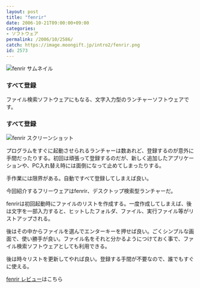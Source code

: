 ```yaml
---
layout: post
title: "fenrir"
date: 2006-10-21T09:00:00+09:00
categories:
- ソフトウェア
permalink: /2006/10/2586/
catch: https://image.moongift.jp/intro2/fenrir.png
id: 2573
---
```

 ![fenrir サムネイル](https://image.moongift.jp/intro2/fenrir.t.png "fenrir サムネイル")
  

### すべて登録
  
ファイル検索ソフトウェアにもなる、文字入力型のランチャーソフトウェアです。  
<!--more-->  

### すべて登録
  

![fenrir スクリーンショット](https://image.moongift.jp/intro2/fenrir.png "fenrir スクリーンショット")

  

プログラムをすぐに起動させられるランチャーは数あれど、登録するのが意外に手間だったりする。初回は頑張って登録するのだが、新しく追加したアプリケーションや、PC入れ替え時には面倒になって止めてしまったりする。

  

手作業には限界がある。自動ですべて登録してしまえば良い。

  

今回紹介するフリーウェアはfenrir、デスクトップ検索型ランチャーだ。

  

fenrirは初回起動時にファイルのリストを作成する。一度作成してしまえば、後は文字を一部入力すると、ヒットしたフォルダ、ファイル、実行ファイル等がリストアップされる。

  

後はその中からファイルを選んでエンターキーを押せば良い。ごくシンプルな画面で、使い勝手が良い。ファイル名をそれと分かるようにつけておく事で、ファイル検索ソフトウェアとしても利用できる。

  

後は時々リストを更新してやれば良い。登録する手間が不要なので、誰でもすぐに使える。

  

[fenrir レビュー](http://fw.moongift.jp/review/i-2587.html)はこちら

